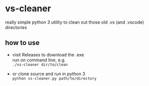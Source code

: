 # vs-cleaner

really simple python 3 utility to clean out those old .vs (and .vscode) directories

## how to use

 - visit Releases to download the .exe  
   run on command line, e.g.  
   `./vs-cleaner dir/to/clean`

 - or clone source and run in python 3  
   `python vs-cleaner.py path/to/directory`